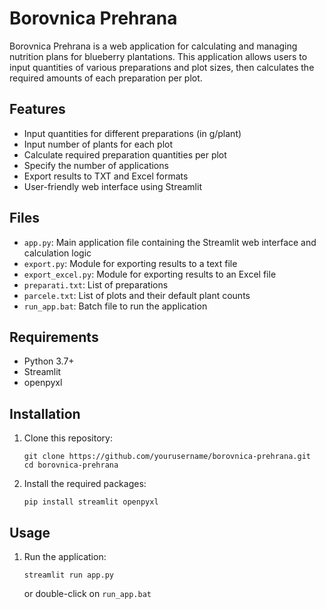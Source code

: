 # Borovnica Prehrana

Borovnica Prehrana is a web application for calculating and managing nutrition plans for blueberry plantations. This application allows users to input quantities of various preparations and plot sizes, then calculates the required amounts of each preparation per plot.

## Features

- Input quantities for different preparations (in g/plant)
- Input number of plants for each plot
- Calculate required preparation quantities per plot
- Specify the number of applications
- Export results to TXT and Excel formats
- User-friendly web interface using Streamlit

## Files

- `app.py`: Main application file containing the Streamlit web interface and calculation logic
- `export.py`: Module for exporting results to a text file
- `export_excel.py`: Module for exporting results to an Excel file
- `preparati.txt`: List of preparations
- `parcele.txt`: List of plots and their default plant counts
- `run_app.bat`: Batch file to run the application

## Requirements

- Python 3.7+
- Streamlit
- openpyxl

## Installation

1. Clone this repository:
   ```
   git clone https://github.com/yourusername/borovnica-prehrana.git
   cd borovnica-prehrana
   ```

2. Install the required packages:
   ```
   pip install streamlit openpyxl
   ```

## Usage

1. Run the application:
   ```
   streamlit run app.py
   ```
   or double-click on `run_app.bat`



